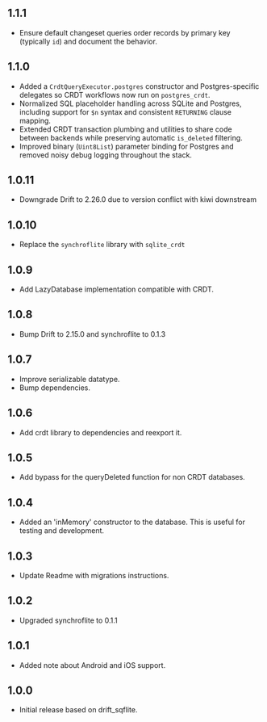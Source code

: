 ## 1.1.1
- Ensure default changeset queries order records by primary key (typically `id`) and document the behavior.

## 1.1.0
- Added a `CrdtQueryExecutor.postgres` constructor and Postgres-specific delegates so CRDT workflows now run on `postgres_crdt`.
- Normalized SQL placeholder handling across SQLite and Postgres, including support for `$n` syntax and consistent `RETURNING` clause mapping.
- Extended CRDT transaction plumbing and utilities to share code between backends while preserving automatic `is_deleted` filtering.
- Improved binary (`Uint8List`) parameter binding for Postgres and removed noisy debug logging throughout the stack.

## 1.0.11
- Downgrade Drift to 2.26.0 due to version conflict with kiwi downstream

## 1.0.10
- Replace the `synchroflite` library with `sqlite_crdt` 

## 1.0.9
- Add LazyDatabase implementation compatible with CRDT.

## 1.0.8
- Bump Drift to 2.15.0 and synchroflite to 0.1.3

## 1.0.7
- Improve serializable datatype.
- Bump dependencies.

## 1.0.6
- Add crdt library to dependencies and reexport it.

## 1.0.5
- Add bypass for the queryDeleted function for non CRDT databases.

## 1.0.4
- Added an 'inMemory' constructor to the database. This is useful for testing and development.

## 1.0.3
- Update Readme with migrations instructions.

## 1.0.2
- Upgraded synchroflite to 0.1.1

## 1.0.1
- Added note about Android and iOS support.

## 1.0.0

- Initial release based on drift_sqflite.
